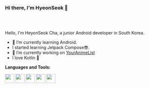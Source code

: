 ### Hi there, I'm HyeonSeok 🤣

<br />
<br />

Hello, I'm HeyonSeok Cha, a junior Android developer in South Korea.

- 🤩 I’m currently learning Android.
- I started learning Jetpack Compose😎.
- 🔭 I’m currently working on [YourAnimeList](https://github.com/HeonSeokCha/YourAnimeList)
- I love Kotlin 💞

**Languages and Tools:**  

<code><img height="30" src="https://img.shields.io/badge/Kotlin-0095D5?style=flat-square&logo=Kotlin&logoColor=white"/></code>
<code><img height="30" src="https://img.shields.io/badge/Android-39CC7B?style=flat-square&logo=Android&logoColor=white"/></code>
<code><img height="30" src="https://img.shields.io/badge/Figma-F24E1E?style=flat-square&logo=Figma&logoColor=white"/></code>
<code><img height="30" src="https://img.shields.io/badge/Apollo GraphQL-311C87?style=flat-square&logo=GraphQL&logoColor=white"/></code>
<code><img height="30" src="https://img.shields.io/badge/Notion -000000?style=flat-square&logo=notion&logoColor=white"/></code>

